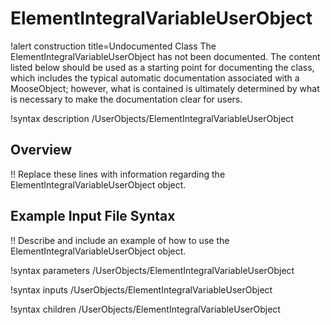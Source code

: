 # ElementIntegralVariableUserObject

!alert construction title=Undocumented Class
The ElementIntegralVariableUserObject has not been documented. The content listed below should be used as a starting point for
documenting the class, which includes the typical automatic documentation associated with a
MooseObject; however, what is contained is ultimately determined by what is necessary to make the
documentation clear for users.

!syntax description /UserObjects/ElementIntegralVariableUserObject

## Overview

!! Replace these lines with information regarding the ElementIntegralVariableUserObject object.

## Example Input File Syntax

!! Describe and include an example of how to use the ElementIntegralVariableUserObject object.

!syntax parameters /UserObjects/ElementIntegralVariableUserObject

!syntax inputs /UserObjects/ElementIntegralVariableUserObject

!syntax children /UserObjects/ElementIntegralVariableUserObject

